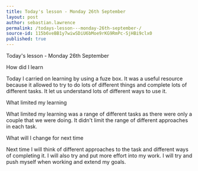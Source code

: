 ```yaml
---
title: Today's lesson - Monday 26th September 
layout: post
author: sebastian.lawrence
permalink: /todays-lesson---monday-26th-september-/
source-id: 115b6veBB1y7wiwSDiU6bMoe9rKG9RmPc-SjHBi9clx0
published: true
---
```

Today's lesson - Monday 26th September 

How did I learn 

Today I carried on learning by using a fuze box. It was a useful resource because it allowed to try to do lots of different things and complete lots of different tasks. It let us understand lots of different ways to use it.

What limited my learning

What limited my learning was a range of different tasks as there were only a couple that we were doing. It didn't limit the range of different approaches in each task.

What will I change for next time 

Next time I will think of different approaches to the task and different ways of completing it. I will also try and put more effort into my work. I will try and push myself when working and extend my goals.

